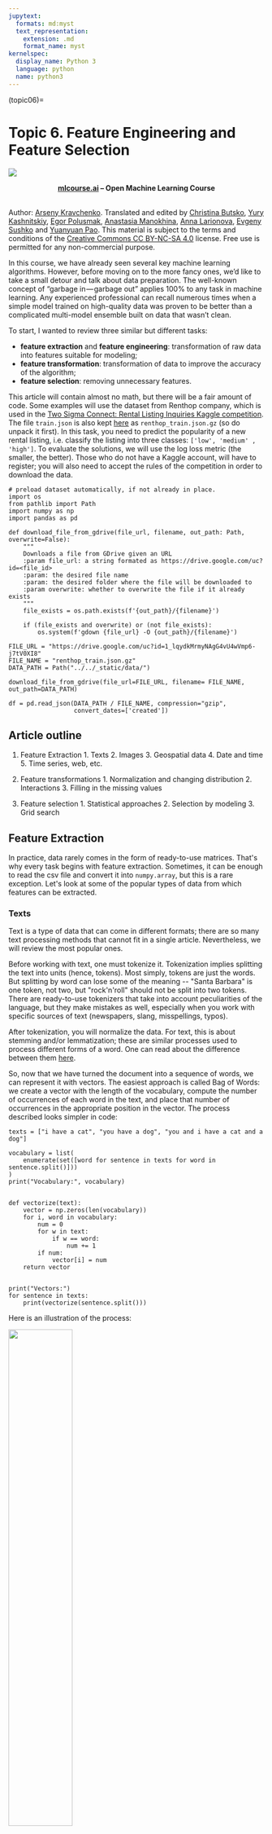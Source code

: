 ```yaml
---
jupytext:
  formats: md:myst
  text_representation:
    extension: .md
    format_name: myst
kernelspec:
  display_name: Python 3
  language: python
  name: python3
---
```


(topic06)=

# Topic 6. Feature Engineering and Feature Selection

<img src="https://habrastorage.org/webt/ia/m9/zk/iam9zkyzqebnf_okxipihkgjwnw.jpeg" />

**<center>[mlcourse.ai](https://mlcourse.ai) – Open Machine Learning Course** </center><br>

Author: [Arseny Kravchenko](http://arseny.info/pages/about-me.html). Translated and edited by [Christina Butsko](https://www.linkedin.com/in/christinabutsko/), [Yury Kashnitskiy](https://yorko.github.io/), [Egor Polusmak](https://www.linkedin.com/in/egor-polusmak/), [Anastasia Manokhina](https://www.linkedin.com/in/anastasiamanokhina/), [Anna Larionova](https://www.linkedin.com/in/anna-larionova-74434689/), [Evgeny Sushko](https://www.linkedin.com/in/evgenysushko/) and [Yuanyuan Pao](https://www.linkedin.com/in/yuanyuanpao/). This material is subject to the terms and conditions of the [Creative Commons CC BY-NC-SA 4.0](https://creativecommons.org/licenses/by-nc-sa/4.0/) license. Free use is permitted for any non-commercial purpose.

In this course, we have already seen several key machine learning algorithms. However, before moving on to the more fancy ones, we’d like to take a small detour and talk about data preparation. The well-known concept of “garbage in — garbage out” applies 100% to any task in machine learning. Any experienced professional can recall numerous times when a simple model trained on high-quality data was proven to be better than a complicated multi-model ensemble built on data that wasn’t clean.

To start, I wanted to review three similar but different tasks:

* **feature extraction** and **feature engineering**: transformation of raw data into features suitable for modeling;
* **feature transformation**: transformation of data to improve the accuracy of the algorithm;
* **feature selection**: removing unnecessary features.

This article will contain almost no math, but there will be a fair amount of code. Some examples will use the dataset from Renthop company, which is used in the [Two Sigma Connect: Rental Listing Inquiries Kaggle competition](https://www.kaggle.com/c/two-sigma-connect-rental-listing-inquiries). The file `train.json` is also kept [here](https://drive.google.com/open?id=1_lqydkMrmyNAgG4vU4wVmp6-j7tV0XI8) as `renthop_train.json.gz` (so do unpack it first). In this task, you need to predict the popularity of a new rental listing, i.e. classify the listing into three classes: `['low', 'medium' , 'high']`. To evaluate the solutions, we will use the log loss metric (the smaller, the better). Those who do not have a Kaggle account, will have to register; you will also need to accept the rules of the competition in order to download the data.


```{code-cell} ipython3
# preload dataset automatically, if not already in place.
import os
from pathlib import Path
import numpy as np
import pandas as pd

def download_file_from_gdrive(file_url, filename, out_path: Path, overwrite=False):
    """
    Downloads a file from GDrive given an URL
    :param file_url: a string formated as https://drive.google.com/uc?id=<file_id>
    :param: the desired file name
    :param: the desired folder where the file will be downloaded to
    :param overwrite: whether to overwrite the file if it already exists
    """
    file_exists = os.path.exists(f'{out_path}/{filename}')

    if (file_exists and overwrite) or (not file_exists):
        os.system(f'gdown {file_url} -O {out_path}/{filename}')
```


```{code-cell} ipython3
FILE_URL = "https://drive.google.com/uc?id=1_lqydkMrmyNAgG4vU4wVmp6-j7tV0XI8"
FILE_NAME = "renthop_train.json.gz"
DATA_PATH = Path("../../_static/data/")

download_file_from_gdrive(file_url=FILE_URL, filename= FILE_NAME, out_path=DATA_PATH)

df = pd.read_json(DATA_PATH / FILE_NAME, compression="gzip",
                  convert_dates=['created'])
```

## Article outline

1. Feature Extraction
        1. Texts
        2. Images
        3. Geospatial data
        4. Date and time
        5. Time series, web, etc.

2. Feature transformations
        1. Normalization and changing distribution
        2. Interactions
        3. Filling in the missing values

3. Feature selection
        1. Statistical approaches
        2. Selection by modeling
        3. Grid search

## Feature Extraction

In practice, data rarely comes in the form of ready-to-use matrices. That's why every task begins with feature extraction. Sometimes, it can be enough to read the csv file and convert it into `numpy.array`, but this is a rare exception. Let's look at some of the popular types of data from which features can be extracted.

### Texts

Text is a type of data that can come in different formats; there are so many text processing methods that cannot fit in a single article. Nevertheless, we will review the most popular ones.

Before working with text, one must tokenize it. Tokenization implies splitting the text into units (hence, tokens). Most simply, tokens are just the words. But splitting by word can lose some of the meaning -- "Santa Barbara" is one token, not two, but "rock'n'roll" should not be split into two tokens. There are ready-to-use tokenizers that take into account peculiarities of the language, but they make mistakes as well, especially when you work with specific sources of text (newspapers, slang, misspellings, typos).

After tokenization, you will normalize the data. For text, this is about stemming and/or lemmatization; these are similar processes used to process different forms of a word. One can read about the difference between them [here](http://nlp.stanford.edu/IR-book/html/htmledition/stemming-and-lemmatization-1.html).

So, now that we have turned the document into a sequence of words, we can represent it with vectors. The easiest approach is called Bag of Words: we create a vector with the length of the vocabulary, compute the number of occurrences of each word in the text, and place that number of occurrences in the appropriate position in the vector. The process described looks simpler in code:


```{code-cell} ipython3
texts = ["i have a cat", "you have a dog", "you and i have a cat and a dog"]

vocabulary = list(
    enumerate(set([word for sentence in texts for word in sentence.split()]))
)
print("Vocabulary:", vocabulary)


def vectorize(text):
    vector = np.zeros(len(vocabulary))
    for i, word in vocabulary:
        num = 0
        for w in text:
            if w == word:
                num += 1
        if num:
            vector[i] = num
    return vector


print("Vectors:")
for sentence in texts:
    print(vectorize(sentence.split()))
```

Here is an illustration of the process:

<img src='../../_static/img/topic6_bag_of_words.png' width=50%>

This is an extremely naive implementation. In practice, you need to consider stop words, the maximum length of the vocabulary, more efficient data structures (usually text data is converted to a sparse vector), etc.

When using algorithms like Bag of Words, we lose the order of the words in the text, which means that the texts "i have no cows" and "no, i have cows" will appear identical after vectorization when, in fact, they have the opposite meaning. To avoid this problem, we can revisit our tokenization step and use N-grams (the *sequence* of N consecutive tokens) instead.


```{code-cell} ipython3
from sklearn.feature_extraction.text import CountVectorizer

vect = CountVectorizer(ngram_range=(1, 1))
vect.fit_transform(["no i have cows", "i have no cows"]).toarray()
```


```{code-cell} ipython3
vect.vocabulary_
```


```{code-cell} ipython3
vect = CountVectorizer(ngram_range=(1, 2))
vect.fit_transform(["no i have cows", "i have no cows"]).toarray()
```


```{code-cell} ipython3
vect.vocabulary_
```

Also note that one does not have to use only words. In some cases, it is possible to generate N-grams of characters. This approach would be able to account for similarity of related words or handle typos.


```{code-cell} ipython3
from scipy.spatial.distance import euclidean
from sklearn.feature_extraction.text import CountVectorizer

vect = CountVectorizer(ngram_range=(3, 3), analyzer="char_wb")

n1, n2, n3, n4 = vect.fit_transform(
    ["andersen", "petersen", "petrov", "smith"]
).toarray()

euclidean(n1, n2), euclidean(n2, n3), euclidean(n3, n4)
```

Adding onto the Bag of Words idea: words that are rarely found in the corpus (in all the documents of this dataset) but are present in this particular document might be more important. Then it makes sense to increase the weight of more domain-specific words to separate them out from common words. This approach is called TF-IDF (term frequency-inverse document frequency), which cannot be written in a few lines, so you should look into the details in references such as [this wiki](https://en.wikipedia.org/wiki/Tf%E2%80%93idf). The default option is as follows:

$$ \large idf(t,D) = \log\frac{\mid D\mid}{df(d,t)+1} $$

$$ \large tfidf(t,d,D) = tf(t,d) \times idf(t,D) $$

Ideas similar to Bag of Words can also be found outside of text problems e.g. bag of sites in the [Catch Me If You Can competition](https://inclass.kaggle.com/c/catch-me-if-you-can-intruder-detection-through-webpage-session-tracking), [bag of apps](https://www.kaggle.com/xiaoml/talkingdata-mobile-user-demographics/bag-of-app-id-python-2-27392), [bag of events](http://www.interdigital.com/download/58540a46e3b9659c9f000372), etc.

![image](../../_static/img/topic6_bag_of_words.png)

Using these algorithms, it is possible to obtain a working solution for a simple problem, which can serve as a baseline. However, for those who do not like the classics, there are new approaches. The most popular method in the new wave is [Word2Vec](https://arxiv.org/pdf/1310.4546.pdf), but there are a few alternatives as well ([GloVe](https://nlp.stanford.edu/pubs/glove.pdf), [Fasttext](https://arxiv.org/abs/1607.01759), etc.).

Word2Vec is a special case of the word embedding algorithms. Using Word2Vec and similar models, we can not only vectorize words in a high-dimensional space (typically a few hundred dimensions) but also compare their semantic similarity. This is a classic example of operations that can be performed on vectorized concepts: king - man + woman = queen.

![image](https://cdn-images-1.medium.com/max/800/1*K5X4N-MJKt8FGFtrTHwidg.gif)

It is worth noting that this model does not comprehend the meaning of the words but simply tries to position the vectors such that words used in common context are close to each other. If this is not taken into account, a lot of fun examples will come up.

Such models need to be trained on very large datasets in order for the vector coordinates to capture the semantics. A pretrained model for your own tasks can be downloaded [here](https://github.com/3Top/word2vec-api#where-to-get-a-pretrained-models).

Similar methods are applied in other areas such as bioinformatics. An unexpected application is [food2vec](https://jaan.io/food2vec-augmented-cooking-machine-intelligence/). You can probably think of a few other fresh ideas; the concept is universal enough.

### Images

Working with images is easier and harder at the same time. It is easier because it is possible to just use one of the popular pretrained networks without much thinking but harder because, if you need to dig into the details, you may end up going really deep. Let's start from the beginning.

In a time when GPUs were weaker and the "renaissance of neural networks" had not happened yet, feature generation from images was its own complex field. One had to work at a low level, determining corners, borders of regions, color distributions statistics, and so on. Experienced specialists in computer vision could draw a lot of parallels between older approaches and neural networks; in particular, convolutional layers in today's networks are similar to [Haar cascades](https://en.wikipedia.org/wiki/Haar-like_feature). If you are interested in reading more, here are a couple of links to some interesting libraries: [skimage](http://scikit-image.org/docs/stable/api/skimage.feature.html) and [SimpleCV](http://simplecv.readthedocs.io/en/latest/SimpleCV.Features.html).

Often for problems associated with images, a convolutional neural network is used. You do not have to come up with the architecture and train a network from scratch. Instead, download a pretrained state-of-the-art network with the weights from public sources. Data scientists often do so-called fine-tuning to adapt these networks to their needs by "detaching" the last fully connected layers of the network, adding new layers chosen for a specific task, and then training the network on new data. If your task is to just vectorize the image (for example, to use some non-network classifier), you only need to remove the last layers and use the output from the previous layers:


```{code-cell} ipython3
# # Install Keras and tensorflow (https://keras.io/)
# from keras.applications.resnet50 import ResNet50, preprocess_input
# from keras.preprocessing import image
# from scipy.misc import face
# import numpy as np

# resnet_settings = {'include_top': False, 'weights': 'imagenet'}
# resnet = ResNet50(**resnet_settings)

# # What a cute raccoon!
# img = image.array_to_img(face())
# img
```


```{code-cell} ipython3
# # In real life, you may need to pay more attention to resizing
# img = img.resize((224, 224))

# x = image.img_to_array(img)
# x = np.expand_dims(x, axis=0)
# x = preprocess_input(x)

# # Need an extra dimension because model is designed to work with an array
# # of images - i.e. tensor shaped (batch_size, width, height, n_channels)

# features = resnet.predict(x)
```

<img src='https://cdn-images-1.medium.com/max/800/1*Iw_cKFwLkTVO2SPrOZU2rQ.png' width=60%>

*Here's a classifier trained on one dataset and adapted for a different one by "detaching" the last layer and adding a new one instead.*

Nevertheless, we should not focus too much on neural network techniques. Features generated by hand are still very useful: for example, for predicting the popularity of a rental listing, we can assume that bright apartments attract more attention and create a feature such as "the average value of the pixel". You can find some inspiring examples in the documentation of [relevant libraries](http://pillow.readthedocs.io/en/3.1.x/reference/ImageStat.html).

If there is text on the image, you can read it without unraveling a complicated neural network. For example, check out [pytesseract](https://github.com/madmaze/pytesseract).

```{code-cell} ipython3
import pytesseract
from PIL import Image
import requests
from io import BytesIO

##### Just a random picture from search
img = "http://ohscurrent.org/wp-content/uploads/2015/09/domus-01-google.jpg"
img = requests.get(img)
img = Image.open(BytesIO(img.content))
text = pytesseract.image_to_string(img)

print(text)
```

It's good to keep in mind that `pytesseract` is not a "silver bullet".

```{figure} /_static/img/topic6_apartment_plan.jpg
:width: 444px
```

```{code-cell} ipython3
img = "https://habrastorage.org/webt/mj/uv/6o/mjuv6olsh1x9xxe1a6zjy79u1w8.jpeg"
img = requests.get(img)
img = Image.open(BytesIO(img.content))

print(pytesseract.image_to_string(img))
```

Another case where neural networks cannot help is extracting features from meta-information. For images, EXIF stores many useful meta-information: manufacturer and camera model, resolution, use of the flash, geographic coordinates of shooting, software used to process image and more.

### Geospatial data

Geographic data is not so often found in problems, but it is still useful to master the basic techniques for working with it, especially since there are quite a number of ready-to-use solutions in this field.

Geospatial data is often presented in the form of addresses or coordinates of (Latitude, Longitude). Depending on the task, you may need two mutually-inverse operations: geocoding (recovering a point from an address) and reverse geocoding (recovering an address from a point). Both operations are accessible in practice via external APIs from Google Maps or OpenStreetMap. Different geocoders have their own characteristics, and the quality varies from region to region. Fortunately, there are universal libraries like [geopy](https://github.com/geopy/geopy) that act as wrappers for these external services.

If you have a lot of data, you will quickly reach the limits of external API. Besides, it is not always the fastest to receive information via HTTP. Therefore, it is necessary to consider using a local version of OpenStreetMap.

If you have a small amount of data, enough time, and no desire to extract fancy features, you can use `reverse_geocoder` in lieu of OpenStreetMap:

```{code-cell} ipython3
import reverse_geocoder as revgc

revgc.search(list(zip(df.latitude, df.longitude)))
```

When working with geoсoding, we must not forget that addresses may contain typos, which makes the data cleaning step necessary. Coordinates contain fewer misprints, but its position can be incorrect due to GPS noise or bad accuracy in places like tunnels, downtown areas, etc. If the data source is a mobile device, the geolocation may not be determined by GPS but by WiFi networks in the area, which leads to holes in space and teleportation. While traveling along in Manhattan, there can suddenly be a WiFi location from Chicago.

> WiFi location tracking is based on the combination of SSID and MAC-addresses, which may correspond to different points e.g. federal provider standardizes the firmware of routers up to MAC-address and places them in different cities. Even a company's move to another office with its routers can cause issues.

The point is usually located among infrastructure. Here, you can really unleash your imagination and invent features based on your life experience and domain knowledge: the proximity of a point to the subway, the number of stories in the building, the distance to the nearest store, the number of ATMs around, etc. For any task, you can easily come up with dozens of features and extract them from various external sources. For problems outside an urban environment, you may consider features from more specific sources e.g. the height above sea level.

If two or more points are interconnected, it may be worthwhile to extract features from the route between them. In that case, distances (great circle distance and road distance calculated by the routing graph), number of turns with the ratio of left to right turns, number of traffic lights, junctions, and bridges will be useful. In one of my own tasks, I generated a feature called "the complexity of the road", which computed the graph-calculated distance divided by the GCD.

### Date and time

You would think that date and time are standardized because of their prevalence, but, nevertheless, some pitfalls remain.

Let's start with the day of the week, which are easy to turn into 7 dummy variables using one-hot encoding. In addition, we will also create a separate binary feature for the weekend called `is_weekend`.

```{code-cell} ipython3
df['dow'] = df['created'].apply(lambda x: x.date().weekday())
df['is_weekend'] = df['created'].apply(lambda x: 1 if x.date().weekday() in (5, 6) else 0)
```

Some tasks may require additional calendar features. For example, cash withdrawals can be linked to a pay day; the purchase of a metro card, to the beginning of the month. In general, when working with time series data, it is a good idea to have a calendar with public holidays, abnormal weather conditions, and other important events.

> Q: What do Chinese New Year, the New York marathon, and the Trump inauguration have in common?

> A: They all need to be put on the calendar of potential anomalies.

Dealing with hour (minute, day of the month ...) is not as simple as it seems. If you use the hour as a real variable, we slightly contradict the nature of data: `0<23` while `0:00:00 02.01> 01.01 23:00:00`. For some problems, this can be critical. At the same time, if you encode them as categorical variables, you'll breed a large numbers of features and lose information about proximity -- the difference between 22 and 23 will be the same as the difference between 22 and 7.

There also exist some more esoteric approaches to such data like projecting the time onto a circle and using the two coordinates.


```{code-cell} ipython3
def make_harmonic_features(value, period=24):
    value *= 2 * np.pi / period
    return np.cos(value), np.sin(value)
```

This transformation preserves the distance between points, which is important for algorithms that estimate distance (kNN, SVM, k-means ...)


```{code-cell} ipython3
from scipy.spatial import distance

euclidean(make_harmonic_features(23), make_harmonic_features(1))
```


```{code-cell} ipython3
euclidean(make_harmonic_features(9), make_harmonic_features(11))
```


```{code-cell} ipython3
euclidean(make_harmonic_features(9), make_harmonic_features(21))
```

However, the difference between such coding methods is down to the third decimal place in the metric.

### Time series, web, etc.

Regarding time series — we will not go into too much detail here (mostly due to my personal lack of experience), but I will point you to a [useful library that automatically generates features for time series](https://github.com/blue-yonder/tsfresh).

If you are working with web data, then you usually have information about the user's User Agent. It is a wealth of information. First, one needs to extract the operating system from it. Secondly, make a feature `is_mobile`. Third, look at the browser.


```{code-cell} ipython3
# Install pyyaml ua-parser user-agents
import user_agents

ua = "Mozilla/5.0 (X11; Linux x86_64) AppleWebKit/537.36 (KHTML, like Gecko) Ubuntu Chromium/56.0.2924.76 Chrome/56.0.2924.76 Safari/537.36"
ua = user_agents.parse(ua)

print("Is a bot? ", ua.is_bot)
print("Is mobile? ", ua.is_mobile)
print("Is PC? ", ua.is_pc)
print("OS Family: ", ua.os.family)
print("OS Version: ", ua.os.version)
print("Browser Family: ", ua.browser.family)
print("Browser Version: ", ua.browser.version)
```

> As in other domains, you can come up with your own features based on intuition about the nature of the data. At the time of this writing, Chromium 56 was new, but, after some time, only users who haven't rebooted their browser for a long time will have this version. In this case, why not introduce a feature called "lag behind the latest version of the browser"?

In addition to the operating system and browser, you can look at the referrer (not always available), [http_accept_language](https://developer.mozilla.org/en-US/docs/Web/HTTP/Headers/Accept-Language), and other meta information.

The next useful piece of information is the IP-address, from which you can extract the country and possibly the city, provider, and connection type (mobile/stationary). You need to understand that there is a variety of proxy and outdated databases, so this feature can contain noise. Network administration gurus may try to extract even fancier features like suggestions for [using VPN](https://habrahabr.ru/post/216295/). By the way, the data from the IP-address is well combined with `http_accept_language`: if the user is sitting at the Chilean proxies and browser locale is `ru_RU`, something is unclean and worth a look in the corresponding column in the table (`is_traveler_or_proxy_user`).

Any given area has so many specifics that it is too much for an individual to absorb completely. Therefore, I invite everyone to share their experiences and discuss feature extraction and generation in the comments section.

## Feature transformations

### Normalization and changing distribution

Monotonic feature transformation is critical for some algorithms and has no effect on others. This is one of the reasons for the increased popularity of decision trees and all its derivative algorithms (random forest, gradient boosting). Not everyone can or want to tinker with transformations, and these algorithms are robust to unusual distributions.

There are also purely engineering reasons: `np.log` is a way of dealing with large numbers that do not fit in `np.float64`. This is an exception rather than a rule; often it's driven by the desire to adapt the dataset to the requirements of the algorithm. Parametric methods usually require a minimum of symmetric and unimodal distribution of data, which is not always given in real data. There may be more stringent requirements; recall [our earlier article about linear models](https://medium.com/open-machine-learning-course/open-machine-learning-course-topic-4-linear-classification-and-regression-44a41b9b5220).

However, data requirements are imposed not only by parametric methods; [K nearest neighbors](https://medium.com/open-machine-learning-course/open-machine-learning-course-topic-3-classification-decision-trees-and-k-nearest-neighbors-8613c6b6d2cd) will predict complete nonsense if features are not normalized e.g. when one distribution is located in the vicinity of zero and does not go beyond (-1, 1) while the other’s range is on the order of hundreds of thousands.

A simple example: suppose that the task is to predict the cost of an apartment from two variables — the distance from city center and the number of rooms. The number of rooms rarely exceeds 5 whereas the distance from city center can easily be in the thousands of meters.

The simplest transformation is Standard Scaling (or Z-score normalization):

$$ \large z= \frac{x-\mu}{\sigma} $$

Note that Standard Scaling does not make the distribution normal in the strict sense.


```{code-cell} ipython3
import numpy as np
from scipy.stats import beta, shapiro
from sklearn.preprocessing import StandardScaler

data = beta(1, 10).rvs(1000).reshape(-1, 1)
shapiro(data)
```


```{code-cell} ipython3
# Value of the statistic, p-value
shapiro(StandardScaler().fit_transform(data))

# With such p-value we'd have to reject the null hypothesis of normality of the data
```

But, to some extent, it protects against outliers:


```{code-cell} ipython3
data = np.array([1, 1, 0, -1, 2, 1, 2, 3, -2, 4, 100]).reshape(-1, 1).astype(np.float64)
StandardScaler().fit_transform(data)
```


```{code-cell} ipython3
(data - data.mean()) / data.std()
```

Another fairly popular option is MinMax Scaling, which brings all the points within a predetermined interval (typically (0, 1)).

$$ \large X_{norm}=\frac{X-X_{min}}{X_{max}-X_{min}} $$


```{code-cell} ipython3
from sklearn.preprocessing import MinMaxScaler

MinMaxScaler().fit_transform(data)
```


```{code-cell} ipython3
(data - data.min()) / (data.max() - data.min())
```

StandardScaling and MinMax Scaling have similar applications and are often more or less interchangeable. However, if the algorithm involves the calculation of distances between points or vectors, the default choice is StandardScaling. But MinMax Scaling is useful for visualization by bringing features within the interval (0, 255).

If we assume that some data is not normally distributed but is described by the [log-normal distribution](https://en.wikipedia.org/wiki/Log-normal_distribution), it can easily be transformed to a normal distribution:


```{code-cell} ipython3
from scipy.stats import lognorm

data = lognorm(s=1).rvs(1000)
shapiro(data)
```


```{code-cell} ipython3
shapiro(np.log(data))
```

The lognormal distribution is suitable for describing salaries, price of securities, urban population, number of comments on articles on the internet, etc. However, to apply this procedure, the underlying distribution does not necessarily have to be lognormal; you can try to apply this transformation to any distribution with a heavy right tail. Furthermore, one can try to use other similar transformations, formulating their own hypotheses on how to approximate the available distribution to a normal. Examples of such transformations are [Box-Cox transformation](https://docs.scipy.org/doc/scipy/reference/generated/scipy.stats.boxcox.html) (logarithm is a special case of the Box-Cox transformation) or [Yeo-Johnson transformation](https://gist.github.com/mesgarpour/f24769cd186e2db853957b10ff6b7a95) (extends the range of applicability to negative numbers). In addition, you can also try adding a constant to the feature — `np.log (x + const)`.

In the examples above, we have worked with synthetic data and strictly tested normality using the Shapiro-Wilk test. Let’s try to look at some real data and test for normality using a less formal method — [Q-Q plot](https://en.wikipedia.org/wiki/Q%E2%80%93Q_plot). For a normal distribution, it will look like a smooth diagonal line, and visual anomalies should be intuitively understandable.

```{figure} /_static/img/topic6_qq_lognorm.png
:name: qq_lognorm

Q-Q plot for lognormal distribution
```

```{figure} /_static/img/topic6_qq_log.png
:name: qq_log
Q-Q plot for the same distribution after taking the logarithm
```


```{code-cell} ipython3
# Let's draw plots!
import statsmodels.api as sm

# Let's take the price feature from Renthop dataset and filter by hands the most extreme values for clarity

price = df.price[(df.price <= 20000) & (df.price > 500)]
price_log = np.log(price)

# A lot of gestures so that sklearn didn't shower us with warnings
price_mm = (
    MinMaxScaler()
    .fit_transform(price.values.reshape(-1, 1).astype(np.float64))
    .flatten()
)
price_z = (
    StandardScaler()
    .fit_transform(price.values.reshape(-1, 1).astype(np.float64))
    .flatten()
)
```

Q-Q plot of the initial feature


```{code-cell} ipython3
sm.qqplot(price, loc=price.mean(), scale=price.std())
```

Q-Q plot after StandardScaler. Shape doesn’t change


```{code-cell} ipython3
sm.qqplot(price_z, loc=price_z.mean(), scale=price_z.std())
```

Q-Q plot after MinMaxScaler. Shape doesn’t change


```{code-cell} ipython3
sm.qqplot(price_mm, loc=price_mm.mean(), scale=price_mm.std())
```

Q-Q plot after taking the logarithm. Things are getting better!


```{code-cell} ipython3
sm.qqplot(price_log, loc=price_log.mean(), scale=price_log.std())
```

Let’s see whether transformations can somehow help the real model. There is no silver bullet here.

### Interactions

If previous transformations seemed rather math-driven, this part is more about the nature of the data; it can be attributed to both feature transformations and feature creation.

Let’s come back again to the Two Sigma Connect: Rental Listing Inquiries problem. Among the features in this problem are the number of rooms and the price. Logic suggests that the cost per single room is more indicative than the total cost, so we can generate such a feature.


```{code-cell} ipython3
rooms = df["bedrooms"].apply(lambda x: max(x, 0.5))
# Avoid division by zero; .5 is chosen more or less arbitrarily
df["price_per_bedroom"] = df["price"] / rooms
```

You should limit yourself in this process. If there are a limited number of features, it is possible to generate all the possible interactions and then weed out the unnecessary ones using the techniques described in the next section. In addition, not all interactions between features must have a physical meaning; for example, polynomial features (see [sklearn.preprocessing.PolynomialFeatures](http://scikit-learn.org/stable/modules/generated/sklearn.preprocessing.PolynomialFeatures.html)) are often used in linear models and are almost impossible to interpret.

### Filling in the missing values

Not many algorithms can work with missing values, and the real world often provides data with gaps. Fortunately, this is one of the tasks for which one doesn’t need any creativity. Both key python libraries for data analysis provide easy-to-use solutions: [pandas.DataFrame.fillna](http://pandas.pydata.org/pandas-docs/stable/generated/pandas.DataFrame.fillna.html) and [sklearn.preprocessing.Imputer](http://scikit-learn.org/stable/modules/preprocessing.html#imputation).

These solutions do not have any magic happening behind the scenes. Approaches to handling missing values are pretty straightforward:

* encode missing values with a separate blank value like `"n/a"` (for categorical variables);
* use the most probable value of the feature (mean or median for the numerical variables, the most common value for categorical variables);
* or, conversely, encode with some extreme value (good for decision-tree models since it allows the model to make a partition between the missing and non-missing values);
* for ordered data (e.g. time series), take the adjacent value — next or previous.

![image](https://cdn-images-1.medium.com/max/800/0*Ps-v8F0fBgmnG36S.)

Easy-to-use library solutions sometimes suggest sticking to something like `df = df.fillna(0)` and not sweat the gaps. But this is not the best solution: data preparation takes more time than building models, so thoughtless gap-filling may hide a bug in processing and damage the model.

## Feature selection

Why would it even be necessary to select features? To some, this idea may seem counterintuitive, but there are at least two important reasons to get rid of unimportant features. The first is clear to every engineer: the more data, the higher the computational complexity. As long as we work with toy datasets, the size of the data is not a problem, but, for real loaded production systems, hundreds of extra features will be quite tangible. The second reason is that some algorithms take noise (non-informative features) as a signal and overfit.

### Statistical approaches

The most obvious candidate for removal is a feature whose value remains unchanged, i.e., it contains no information at all. If we build on this thought, it is reasonable to say that features with low variance are worse than those with high variance. So, one can consider cutting features with variance below a certain threshold.


```{code-cell} ipython3
from sklearn.datasets import make_classification
from sklearn.feature_selection import VarianceThreshold

x_data_generated, y_data_generated = make_classification()
x_data_generated.shape
```


```{code-cell} ipython3
VarianceThreshold(0.7).fit_transform(x_data_generated).shape
```


```{code-cell} ipython3
VarianceThreshold(0.8).fit_transform(x_data_generated).shape
```


```{code-cell} ipython3
VarianceThreshold(0.9).fit_transform(x_data_generated).shape
```

There are other ways that are also [based on classical statistics](http://scikit-learn.org/stable/modules/feature_selection.html#univariate-feature-selection).


```{code-cell} ipython3
from sklearn.feature_selection import SelectKBest, f_classif
from sklearn.linear_model import LogisticRegression
from sklearn.model_selection import cross_val_score

x_data_kbest = SelectKBest(f_classif, k=5).fit_transform(
    x_data_generated, y_data_generated
)
x_data_varth = VarianceThreshold(0.9).fit_transform(x_data_generated)
```


```{code-cell} ipython3
logit = LogisticRegression(solver="lbfgs", random_state=17)
```


```{code-cell} ipython3
cross_val_score(
    logit, x_data_generated, y_data_generated, scoring="neg_log_loss", cv=5
).mean()
```


```{code-cell} ipython3
cross_val_score(
    logit, x_data_kbest, y_data_generated, scoring="neg_log_loss", cv=5
).mean()
```


```{code-cell} ipython3
cross_val_score(
    logit, x_data_varth, y_data_generated, scoring="neg_log_loss", cv=5
).mean()
```

We can see that our selected features have improved the quality of the classifier. Of course, this example is purely artificial; however, it is worth using for real problems.

### Selection by modeling

Another approach is to use some baseline model for feature evaluation because the model will clearly show the importance of the features. Two types of models are usually used: some “wooden” composition such as [Random Forest](https://medium.com/open-machine-learning-course/open-machine-learning-course-topic-5-ensembles-of-algorithms-and-random-forest-8e05246cbba7) or a linear model with Lasso regularization so that it is prone to nullify weights of weak features. The logic is intuitive: if features are clearly useless in a simple model, there is no need to drag them to a more complex one.


```{code-cell} ipython3
# Synthetic example

from sklearn.datasets import make_classification
from sklearn.ensemble import RandomForestClassifier
from sklearn.feature_selection import SelectFromModel
from sklearn.model_selection import cross_val_score
from sklearn.pipeline import make_pipeline

x_data_generated, y_data_generated = make_classification()

rf = RandomForestClassifier(n_estimators=10, random_state=17)
pipe = make_pipeline(SelectFromModel(estimator=rf), logit)

print(
    cross_val_score(
        logit, x_data_generated, y_data_generated, scoring="neg_log_loss", cv=5
    ).mean()
)
print(
    cross_val_score(
        rf, x_data_generated, y_data_generated, scoring="neg_log_loss", cv=5
    ).mean()
)
print(
    cross_val_score(
        pipe, x_data_generated, y_data_generated, scoring="neg_log_loss", cv=5
    ).mean()
)
```

We must not forget that this is not a silver bullet again - it can make the performance worse.


```{code-cell} ipython3
# x_data, y_data = get_data()
x_data = x_data_generated
y_data = y_data_generated

pipe1 = make_pipeline(StandardScaler(), SelectFromModel(estimator=rf), logit)

pipe2 = make_pipeline(StandardScaler(), logit)

print(
    "LR + selection: ",
    cross_val_score(pipe1, x_data, y_data, scoring="neg_log_loss", cv=5).mean(),
)
print(
    "LR: ", cross_val_score(pipe2, x_data, y_data, scoring="neg_log_loss", cv=5).mean()
)
print("RF: ", cross_val_score(rf, x_data, y_data, scoring="neg_log_loss", cv=5).mean())
```

### Grid search
Finally, we get to the most reliable method, which is also the most computationally complex: trivial grid search. Train a model on a subset of features, store results, repeat for different subsets, and compare the quality of models to identify the best feature set. This approach is called [Exhaustive Feature Selection](http://rasbt.github.io/mlxtend/user_guide/feature_selection/ExhaustiveFeatureSelector/).

Searching all combinations usually takes too long, so you can try to reduce the search space. Fix a small number N, iterate through all combinations of N features, choose the best combination, and then iterate through the combinations of (N + 1) features so that the previous best combination of features is fixed and only a single new feature is considered. It is possible to iterate until we hit a maximum number of characteristics or until the quality of the model ceases to increase significantly. This algorithm is called [Sequential Feature Selection](http://rasbt.github.io/mlxtend/user_guide/feature_selection/SequentialFeatureSelector/).

This algorithm can be reversed: start with the complete feature space and remove features one by one until it does not impair the quality of the model or until the desired number of features is reached.


```{code-cell} ipython3
# # Install mlxtend
# from mlxtend.feature_selection import SequentialFeatureSelector

# selector = SequentialFeatureSelector(
#     logit, scoring="neg_log_loss", verbose=2, k_features=3, forward=False, n_jobs=-1
# )

# selector.fit(x_data, y_data)
```

Take a look how this approach was done in one [simple yet elegant Kaggle kernel](https://www.kaggle.com/arsenyinfo/easy-feature-selection-pipeline-0-55-at-lb).
